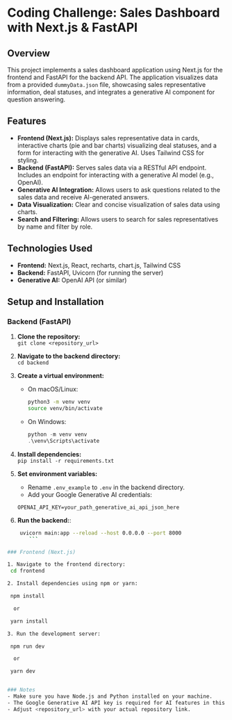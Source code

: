 # Coding Challenge: Sales Dashboard with Next.js & FastAPI

## Overview

This project implements a sales dashboard application using Next.js for the frontend and FastAPI for the backend API.  The application visualizes data from a provided `dummyData.json` file, showcasing sales representative information, deal statuses, and integrates a generative AI component for question answering.

## Features

* **Frontend (Next.js):**  Displays sales representative data in cards, interactive charts (pie and bar charts) visualizing deal statuses, and a form for interacting with the generative AI.  Uses Tailwind CSS for styling.
* **Backend (FastAPI):** Serves sales data via a RESTful API endpoint. Includes an endpoint for interacting with a generative AI model (e.g., OpenAI).
* **Generative AI Integration:** Allows users to ask questions related to the sales data and receive AI-generated answers.
* **Data Visualization:** Clear and concise visualization of sales data using charts.
* **Search and Filtering:**  Allows users to search for sales representatives by name and filter by role.


## Technologies Used

* **Frontend:** Next.js, React, recharts, chart.js, Tailwind CSS
* **Backend:** FastAPI, Uvicorn (for running the server)
* **Generative AI:** OpenAI API (or similar)


## Setup and Installation
### Backend (FastAPI)

1. **Clone the repository:**  
   `git clone <repository_url>`

2. **Navigate to the backend directory:**  
   `cd backend`

3. **Create a virtual environment:**  
   - On macOS/Linux:  
     ```bash
     python3 -m venv venv
     source venv/bin/activate
     ```
   - On Windows:  
     ```powershell
     python -m venv venv
     .\venv\Scripts\activate
     ```

4. **Install dependencies:**  
   `pip install -r requirements.txt`

5. **Set environment variables:**  
   - Rename `.env_example` to `.env` in the backend directory.
   - Add your Google Generative AI credentials:  

    ```env
    OPENAI_API_KEY=your_path_generative_ai_api_json_here
    ```
5.  **Run the backend:**:
  ```bash
      uvicorn main:app --reload --host 0.0.0.0 --port 8000
         ```

### Frontend (Next.js)

1. Navigate to the frontend directory:  
   cd frontend

2. Install dependencies using npm or yarn:

   npm install  

    or  

   yarn install

3. Run the development server:

   npm run dev  

    or  

   yarn dev


### Notes
- Make sure you have Node.js and Python installed on your machine.
- The Google Generative AI API key is required for AI features in this project.
- Adjust <repository_url> with your actual repository link.


